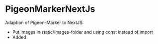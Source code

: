 # PigeonMarkerNextJs
Adaption of Pigeon-Marker to NextJS:
- Put images in static/images-folder and using const instead of import
- Added <style jsx> tags
